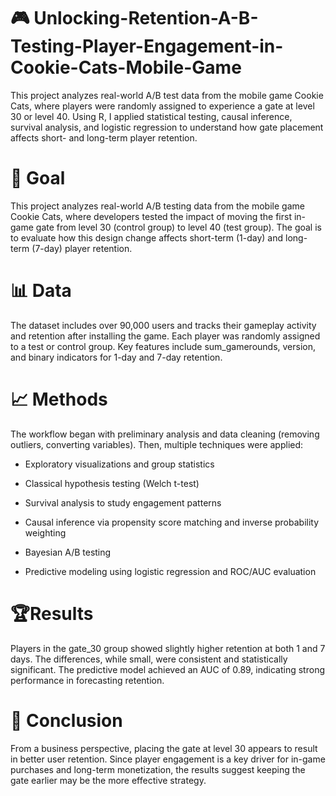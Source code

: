 # 🎮 Unlocking-Retention-A-B-Testing-Player-Engagement-in-Cookie-Cats-Mobile-Game 
This project analyzes real-world A/B test data from the mobile game Cookie Cats, where players were randomly assigned to experience a gate at level 30 or level 40. Using R, I applied statistical testing, causal inference, survival analysis, and logistic regression to understand how gate placement affects short- and long-term player retention.

# 🎯 Goal 
This project analyzes real-world A/B testing data from the mobile game Cookie Cats, where developers tested the impact of moving the first in-game gate from level 30 (control group) to level 40 (test group). The goal is to evaluate how this design change affects short-term (1-day) and long-term (7-day) player retention.

# 📊 Data
The dataset includes over 90,000 users and tracks their gameplay activity and retention after installing the game. Each player was randomly assigned to a test or control group. Key features include sum_gamerounds, version, and binary indicators for 1-day and 7-day retention.

# 📈 Methods
The workflow began with preliminary analysis and data cleaning (removing outliers, converting variables). Then, multiple techniques were applied:

- Exploratory visualizations and group statistics

- Classical hypothesis testing (Welch t-test)

- Survival analysis to study engagement patterns

- Causal inference via propensity score matching and inverse probability weighting

- Bayesian A/B testing

- Predictive modeling using logistic regression and ROC/AUC evaluation

# 🏆Results
Players in the gate_30 group showed slightly higher retention at both 1 and 7 days. The differences, while small, were consistent and statistically significant. The predictive model achieved an AUC of 0.89, indicating strong performance in forecasting retention.

# 📝 Conclusion
From a business perspective, placing the gate at level 30 appears to result in better user retention. Since player engagement is a key driver for in-game purchases and long-term monetization, the results suggest keeping the gate earlier may be the more effective strategy.

